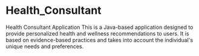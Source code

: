 # Health_Consultant
Health Consultant Application
This is a Java-based application designed to provide personalized health and wellness recommendations to users. It is based on evidence-based practices and takes into account the individual's unique needs and preferences. 